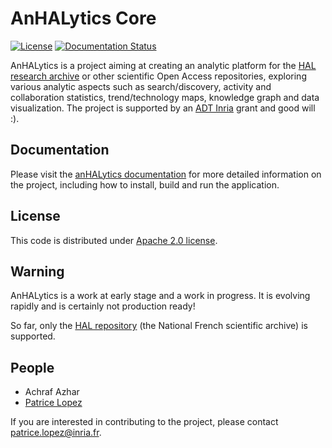# AnHALytics Core

[![License](http://img.shields.io/:license-apache-blue.svg)](http://www.apache.org/licenses/LICENSE-2.0.html)
[![Documentation Status](https://readthedocs.io/projects/anHALytics/badge/?version=latest)](https://readthedocs.io/projects/anHALytics/?badge=latest)

AnHALytics is a project aiming at creating an analytic platform for the [HAL research archive](https://hal.archives-ouvertes.fr) or other scientific Open Access repositories, exploring various analytic aspects such as search/discovery, activity and collaboration statistics, trend/technology maps, knowledge graph and data visualization. The project is supported by an [ADT Inria](http://www.inria.fr/en/research/research-teams/technological-development-at-inria) grant and good will :). 

## Documentation

Please visit the [anHALytics documentation](http://anHALytics.readthedocs.io) for more detailed information on the project, including how to install, build and run the application.

## License

This code is distributed under [Apache 2.0 license](http://www.apache.org/licenses/LICENSE-2.0). 

## Warning

AnHALytics is a work at early stage and a work in progress. It is evolving rapidly and is certainly not production ready! 

So far, only the [HAL repository](https://hal.archives-ouvertes.fr/?lang=en) (the National French scientific archive) is supported.

## People

- Achraf Azhar
- [Patrice Lopez](https://github.com/kermitt2) 

If you are interested in contributing to the project, please contact <patrice.lopez@inria.fr>. 
